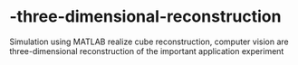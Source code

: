 # -three-dimensional-reconstruction
Simulation using MATLAB realize cube reconstruction, computer vision are three-dimensional reconstruction of the important application experiment
